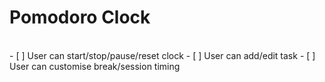 <h1>Pomodoro Clock</h1> <br>
- [ ] User can start/stop/pause/reset clock
- [ ] User can add/edit task 
- [ ] User can customise break/session timing 
